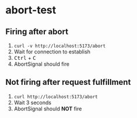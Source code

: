 # abort-test

## Firing after abort

1. `curl -v http://localhost:5173/abort`
2.  Wait for connection to establish
3. <kbd>Ctrl</kbd> + <kbd>C</kbd>
4. AbortSignal should fire

## Not firing after request fulfillment 

1. `curl http://localhost:5173/abort`
2. Wait 3 seconds
3. AbortSignal should **NOT** fire


